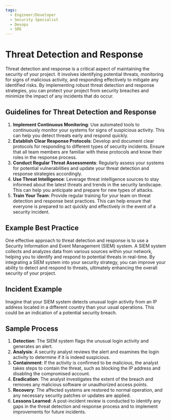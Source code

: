```yaml
---
tags:
  - Engineer/Developer
  - Security Specialist
  - Devops
  - SRE
---
```


# Threat Detection and Response


Threat detection and response is a critical aspect of maintaining the security of your project. It involves identifying potential threats, monitoring for signs of malicious activity, and responding effectively to mitigate any identified risks. By implementing robust threat detection and response strategies, you can protect your project from security breaches and minimize the impact of any incidents that do occur.

## Guidelines for Threat Detection and Response

1. **Implement Continuous Monitoring**: Use automated tools to continuously monitor your systems for signs of suspicious activity. This can help you detect threats early and respond quickly.
2. **Establish Clear Response Protocols**: Develop and document clear protocols for responding to different types of security incidents. Ensure that all team members are familiar with these protocols and know their roles in the response process.
3. **Conduct Regular Threat Assessments**: Regularly assess your systems for potential vulnerabilities and update your threat detection and response strategies accordingly.
4. **Use Threat Intelligence**: Leverage threat intelligence sources to stay informed about the latest threats and trends in the security landscape. This can help you anticipate and prepare for new types of attacks.
5. **Train Your Team**: Provide regular training for your team on threat detection and response best practices. This can help ensure that everyone is prepared to act quickly and effectively in the event of a security incident.

## Example Best Practice

One effective approach to threat detection and response is to use a Security Information and Event Management (SIEM) system. A SIEM system collects and analyzes data from various sources within your network, helping you to identify and respond to potential threats in real-time. By integrating a SIEM system into your security strategy, you can improve your ability to detect and respond to threats, ultimately enhancing the overall security of your project.

## Incident Example

Imagine that your SIEM system detects unusual login activity from an IP address located in a different country than your usual operations. This could be an indication of a potential security breach.

## Sample Process

1. **Detection**: The SIEM system flags the unusual login activity and generates an alert.
2. **Analysis**: A security analyst reviews the alert and examines the login activity to determine if it is indeed suspicious.
3. **Containment**: If the activity is confirmed to be malicious, the analyst takes steps to contain the threat, such as blocking the IP address and disabling the compromised account.
4. **Eradication**: The analyst investigates the extent of the breach and removes any malicious software or unauthorized access points.
5. **Recovery**: The affected systems are restored to normal operation, and any necessary security patches or updates are applied.
6. **Lessons Learned**: A post-incident review is conducted to identify any gaps in the threat detection and response process and to implement improvements for future incidents.